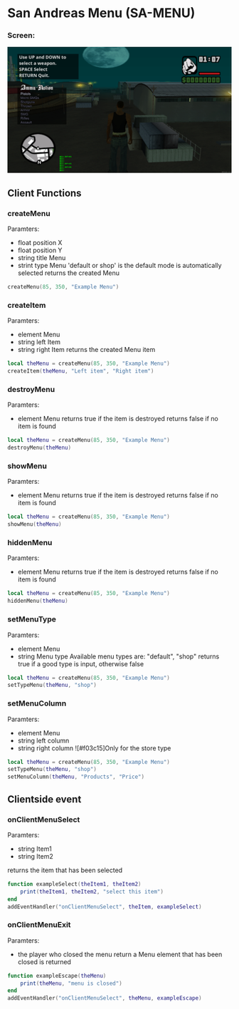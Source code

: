 # San Andreas Menu (SA-MENU)


### Screen:
[![Actions Status](https://github.com/httpRick/SA-Menu/blob/master/screen.svg)](https://github.com/github/SA-Menu/actions)

## Client Functions

### createMenu
Paramters:
* float position X
* float position Y
* string title Menu
* strint type Menu 'default or shop' is the default mode is automatically selected
returns the created Menu

```lua
createMenu(85, 350, "Example Menu")
```

### createItem
Paramters:
* element Menu
* string left Item
* string right Item
returns the created Menu item

```lua
local theMenu = createMenu(85, 350, "Example Menu")
createItem(theMenu, "Left item", "Right item")
```

### destroyMenu
Paramters:
* element Menu
returns true if the item is destroyed returns false if no item is found
```lua
local theMenu = createMenu(85, 350, "Example Menu")
destroyMenu(theMenu)
```

### showMenu
Paramters:
* element Menu
returns true if the item is destroyed returns false if no item is found
```lua
local theMenu = createMenu(85, 350, "Example Menu")
showMenu(theMenu)
```

### hiddenMenu
Paramters:
* element Menu
returns true if the item is destroyed returns false if no item is found
```lua
local theMenu = createMenu(85, 350, "Example Menu")
hiddenMenu(theMenu)
```

### setMenuType
Paramters:
* element Menu
* string Menu type
Available menu types are: "default", "shop"
returns true if a good type is input, otherwise false
```lua
local theMenu = createMenu(85, 350, "Example Menu")
setTypeMenu(theMenu, "shop")
```
### setMenuColumn
Paramters:
* element Menu
* string left column
* string right column
![#f03c15]Only for the store type
```lua
local theMenu = createMenu(85, 350, "Example Menu")
setTypeMenu(theMenu, "shop")
setMenuColumn(theMenu, "Products", "Price")
```



## Clientside event

### onClientMenuSelect
Paramters:
* string Item1
* string Item2

returns the item that has been selected

```lua
function exampleSelect(theItem1, theItem2)
    print(theItem1, theItem2, "select this item")
end
addEventHandler("onClientMenuSelect", theItem, exampleSelect)
```

### onClientMenuExit
Paramters:
* the player who closed the menu
return a Menu element that has been closed is returned

```lua
function exampleEscape(theMenu)
    print(theMenu, "menu is closed")
end
addEventHandler("onClientMenuSelect", theMenu, exampleEscape)
```
